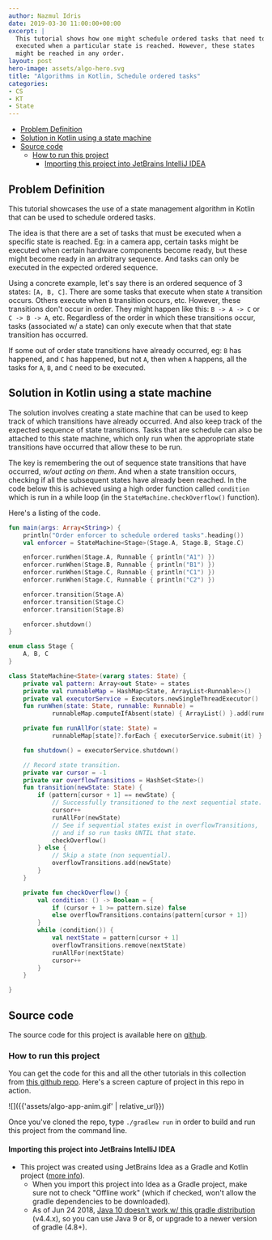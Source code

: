 ```yaml
---
author: Nazmul Idris
date: 2019-03-30 11:00:00+00:00
excerpt: |
  This tutorial shows how one might schedule ordered tasks that need to be
  executed when a particular state is reached. However, these states 
  might be reached in any order.
layout: post
hero-image: assets/algo-hero.svg
title: "Algorithms in Kotlin, Schedule ordered tasks"
categories:
- CS
- KT
- State
---
```


<!-- START doctoc generated TOC please keep comment here to allow auto update -->
<!-- DON'T EDIT THIS SECTION, INSTEAD RE-RUN doctoc TO UPDATE -->


- [Problem Definition](#problem-definition)
- [Solution in Kotlin using a state machine](#solution-in-kotlin-using-a-state-machine)
- [Source code](#source-code)
  - [How to run this project](#how-to-run-this-project)
    - [Importing this project into JetBrains IntelliJ IDEA](#importing-this-project-into-jetbrains-intellij-idea)

<!-- END doctoc generated TOC please keep comment here to allow auto update -->

## Problem Definition

This tutorial showcases the use of a state management algorithm in Kotlin that
can be used to schedule ordered tasks. 

The idea is that there are a set of tasks that must be executed when a specific
state is reached. Eg: in a camera app, certain tasks might be executed when
certain hardware components become ready, but these might become ready in an
arbitrary sequence. And tasks can only be executed in the expected ordered
sequence.

Using a concrete example, let's say there is an ordered sequence of 3 states:
`[A, B, C]`. There are some tasks that execute when state `A` transition occurs.
Others execute when `B` transition occurs, etc. However, these transitions don't
occur in order. They might happen like this: `B -> A -> C` or `C -> B -> A`,
etc. Regardless of the order in which these transitions occur, tasks (associated
w/ a state) can only execute when that that state transition has occurred.

If some out of order state transitions have already occurred, eg: `B` has
happened, and `C` has happened, but not `A`, then when `A` happens, all the 
tasks for `A`, `B`, and `C` need to be executed.

## Solution in Kotlin using a state machine

The solution involves creating a state machine that can be used to keep track of
which transitions have already occurred. And also keep track of the expected
sequence of state transitions. Tasks that are schedule can also be attached to
this state machine, which only run when the appropriate state transitions have
occurred that allow these to be run.

The key is remembering the out of sequence state transitions that have occurred,
*w/out acting on them*. And when a state transition occurs, checking if all the
subsequent states have already been reached. In the code below this is achieved
using a high order function called `condition` which is run in a while loop (in
the `StateMachine.checkOverflow()` function).

Here's a listing of the code.

```kotlin
fun main(args: Array<String>) {
    println("Order enforcer to schedule ordered tasks".heading())
    val enforcer = StateMachine<Stage>(Stage.A, Stage.B, Stage.C)

    enforcer.runWhen(Stage.A, Runnable { println("A1") })
    enforcer.runWhen(Stage.B, Runnable { println("B1") })
    enforcer.runWhen(Stage.C, Runnable { println("C1") })
    enforcer.runWhen(Stage.C, Runnable { println("C2") })

    enforcer.transition(Stage.A)
    enforcer.transition(Stage.C)
    enforcer.transition(Stage.B)

    enforcer.shutdown()
}

enum class Stage {
    A, B, C
}

class StateMachine<State>(vararg states: State) {
    private val pattern: Array<out State> = states
    private val runnableMap = HashMap<State, ArrayList<Runnable>>()
    private val executorService = Executors.newSingleThreadExecutor()
    fun runWhen(state: State, runnable: Runnable) =
            runnableMap.computeIfAbsent(state) { ArrayList() }.add(runnable)

    private fun runAllFor(state: State) =
            runnableMap[state]?.forEach { executorService.submit(it) }

    fun shutdown() = executorService.shutdown()

    // Record state transition.
    private var cursor = -1
    private var overflowTransitions = HashSet<State>()
    fun transition(newState: State) {
        if (pattern[cursor + 1] == newState) {
            // Successfully transitioned to the next sequential state.
            cursor++
            runAllFor(newState)
            // See if sequential states exist in overflowTransitions,
            // and if so run tasks UNTIL that state.
            checkOverflow()
        } else {
            // Skip a state (non sequential).
            overflowTransitions.add(newState)
        }
    }

    private fun checkOverflow() {
        val condition: () -> Boolean = {
            if (cursor + 1 >= pattern.size) false
            else overflowTransitions.contains(pattern[cursor + 1])
        }
        while (condition()) {
            val nextState = pattern[cursor + 1]
            overflowTransitions.remove(nextState)
            runAllFor(nextState)
            cursor++
        }
    }

}
```

## Source code

The source code for this project is available here on
[github](https://github.com/nazmulidris/algorithms-in-kotlin/blob/main/src/main/kotlin/orderenforcer.kt).

### How to run this project

You can get the code for this and all the other tutorials in
this collection from [this github repo](
https://github.com/nazmulidris/algorithms-in-kotlin). Here's a screen capture of
project in this repo in action.

![]({{'assets/algo-app-anim.gif' | relative_url}})

Once you've cloned the repo, type `./gradlew run` in order to build
and run this project from the command line.

#### Importing this project into JetBrains IntelliJ IDEA

- This project was created using JetBrains Idea as a Gradle and Kotlin project
([more info](https://www.jetbrains.com/help/idea/getting-started-with-gradle.html)).
    - When you import this project into Idea as a Gradle project, 
    make sure not to check "Offline work" (which if checked, won't
    allow the gradle dependencies to be downloaded).
    - As of Jun 24 2018, [Java 10 doesn't work w/ this gradle distribution](
    https://github.com/gradle/gradle/issues/4503) (v4.4.x), so you can use Java 9 or 8,
    or upgrade to a newer version of gradle (4.8+).
